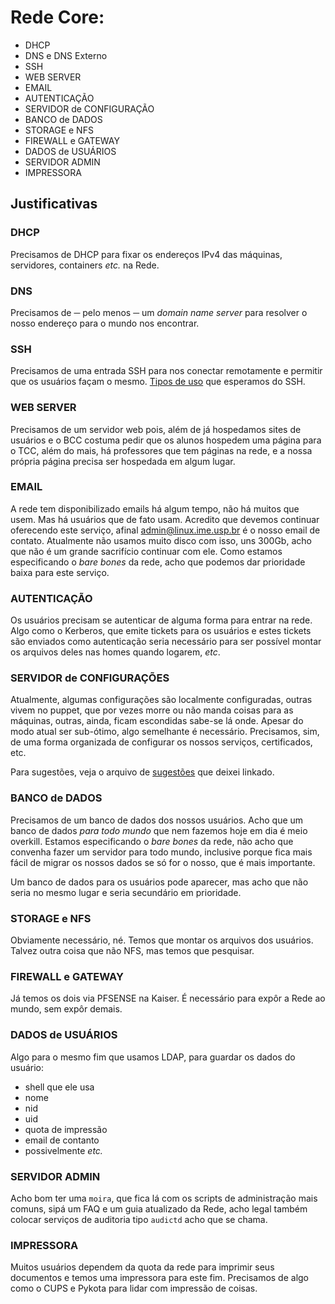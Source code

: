 # Rede Core:
 * DHCP
 * DNS e DNS Externo
 * SSH
 * WEB SERVER
 * EMAIL
 * AUTENTICAÇÃO
 * SERVIDOR de CONFIGURAÇÃO
 * BANCO de DADOS
 * STORAGE e NFS
 * FIREWALL e GATEWAY
 * DADOS de USUÁRIOS
 * SERVIDOR ADMIN
 * IMPRESSORA

## Justificativas

### DHCP
Precisamos de DHCP para fixar os endereços IPv4 das máquinas, servidores, containers _etc._ na Rede.

### DNS
Precisamos de ─ pelo menos ─ um _domain name server_ para resolver o nosso endereço para o mundo nos 
encontrar.

### SSH
Precisamos de uma entrada SSH para nos conectar remotamente e permitir que os usuários façam o 
mesmo. [Tipos de uso](projeto/rede-ssh.md) que esperamos do SSH.

### WEB SERVER
Precisamos de um servidor web pois, além de já hospedamos sites de usuários e o BCC costuma pedir 
que os alunos hospedem uma página para o TCC, além do mais, há professores que tem páginas na rede, 
e a nossa própria página precisa ser hospedada em algum lugar.

### EMAIL
A rede tem disponibilizado emails há algum tempo, não há muitos que usem. Mas há usuários que de 
fato usam. Acredito que devemos continuar oferecendo este serviço, afinal admin@linux.ime.usp.br é o
nosso email de contato. Atualmente não usamos muito disco com isso, uns 300Gb, acho que não é um
grande sacrifício continuar com ele. Como estamos especificando o _bare bones_ da rede, acho que 
podemos dar prioridade baixa para este serviço.

### AUTENTICAÇÃO
Os usuários precisam se autenticar de alguma forma para entrar na rede. Algo como o Kerberos, que 
emite tickets para os usuários e estes tickets são enviados como autenticação seria necessário para
ser possível montar os arquivos deles nas homes quando logarem, _etc_.

### SERVIDOR de CONFIGURAÇÕES
Atualmente, algumas configurações são localmente configuradas, outras vivem no puppet, que por vezes
morre ou não manda coisas para as máquinas, outras, ainda, ficam escondidas sabe-se lá onde. Apesar 
do modo atual ser sub-ótimo, algo semelhante é necessário. Precisamos, sim, de uma forma organizada
de configurar os nossos serviços, certificados, etc.

Para sugestões, veja o arquivo de [sugestões](configuration-server.md) que deixei linkado.

### BANCO de DADOS
Precisamos de um banco de dados dos nossos usuários. Acho que um banco de dados _para todo mundo_ 
que nem fazemos hoje em dia é meio overkill. Estamos especificando o _bare bones_ da rede, não acho 
que convenha fazer um servidor para todo mundo, inclusive porque fica mais fácil de migrar os nossos 
dados se só for o nosso, que é mais importante. 

Um banco de dados para os usuários pode aparecer, mas acho que não seria no mesmo lugar e seria 
secundário em prioridade.

### STORAGE e NFS
Obviamente necessário, né. Temos que montar os arquivos dos usuários. Talvez outra coisa que não 
NFS, mas temos que pesquisar.

### FIREWALL e GATEWAY
Já temos os dois via PFSENSE na Kaiser. É necessário para expôr a Rede ao mundo, sem expôr demais.

### DADOS de USUÁRIOS
Algo para o mesmo fim que usamos LDAP, para guardar os dados do usuário: 
 * shell que ele usa
 * nome 
 * nid 
 * uid
 * quota de impressão
 * email de contanto
 * possivelmente _etc._

### SERVIDOR ADMIN
Acho bom ter uma `moira`, que fica lá com os scripts de administração mais comuns, sipá um FAQ e um 
guia atualizado da Rede, acho legal também colocar serviços de auditoria tipo `audictd` acho que se 
chama.

### IMPRESSORA
Muitos usuários dependem da quota da rede para imprimir seus documentos e temos uma impressora para
este fim. Precisamos de algo como o CUPS e Pykota para lidar com impressão de coisas.
